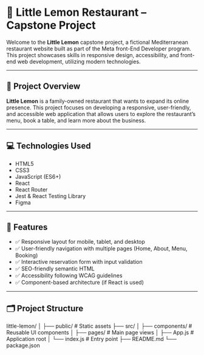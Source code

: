 # 🍋 Little Lemon Restaurant – Capstone Project

Welcome to the **Little Lemon** capstone project, a fictional Mediterranean restaurant website built as part of the Meta front-End Developer program. This project showcases skills in responsive design, accessibility, and front-end web development, utilizing modern technologies.

---

## 📌 Project Overview

**Little Lemon** is a family-owned restaurant that wants to expand its online presence. This project focuses on developing a responsive, user-friendly, and accessible web application that allows users to explore the restaurant’s menu, book a table, and learn more about the business.

---

## 💻 Technologies Used

- HTML5
- CSS3
- JavaScript (ES6+)
- React
- React Router
- Jest & React Testing Library
- Figma

---

## 🚀 Features

- ✅ Responsive layout for mobile, tablet, and desktop
- ✅ User-friendly navigation with multiple pages (Home, About, Menu, Booking)
- ✅ Interactive reservation form with input validation
- ✅ SEO-friendly semantic HTML
- ✅ Accessibility following WCAG guidelines
- ✅ Component-based architecture (if React is used)

---

## 🗂️ Project Structure

little-lemon/
│
├── public/ # Static assets
├── src/
│ ├── components/ # Reusable UI components
│ ├── pages/ # Main page views
│ ├── App.js # Application root
│ └── index.js # Entry point
├── README.md
└── package.json
